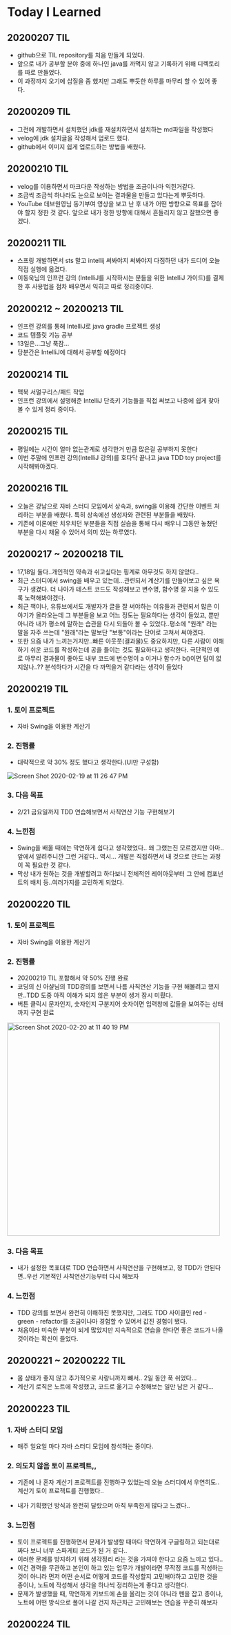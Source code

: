 # Today I Learned

## 20200207 TIL

- github으로 TIL repository를 처음 만들게 되었다.
- 앞으로 내가 공부할 분야 중에 하나인 java를 까먹지 않고 기록하기 위해 디렉토리를 따로 만들었다.
- 이 과정까지 오기에 삽질을 좀 했지만 그래도 뿌듯한 하루를 마무리 할 수 있어 좋다.

## 20200209 TIL

- 그전에 개발하면서 설치했던 jdk를 재설치하면서 설치하는 md파일을 작성했다
- velog에 jdk 설치글을 작성해서 업로드 했다.
- github에서 이미지 쉽게 업로드하는 방법을 배웠다.


## 20200210 TIL

- velog를 이용하면서 마크다운 작성하는 방법을 조금이나마 익힌거같다.
- 조금씩 조금씩 하나라도 눈으로 보이는 결과물을 만들고 있다는게 뿌듯하다.
- YouTube 데브원영님 동기부여 영상을 보고 난 후 내가 어떤 방향으로 목표를 잡아야 할지 정한 것 같다. 앞으로 내가 정한 방향에 대해서 흔들리지 않고 잘했으면 좋겠다.


## 20200211 TIL

- 스프링 개발하면서 sts 말고 intellij 써봐야지 써봐야지 다짐하던 내가 드디어 오늘 직접 실행에 옮겼다.
- 이동욱님의 인프런 강의 (IntelliJ를 시작하시는 분들을 위한 IntelliJ 가이드)를 결제 한 후 사용법을 점차 배우면서 익히고 따로 정리중이다.

## 20200212 ~ 20200213 TIL

- 인프런 강의를 통해 IntelliJ로 java gradle 프로젝트 생성
- 코드 템플릿 기능 공부
- 13일은...그냥 푹잠...
- 당분간은 IntelliJ에 대해서 공부할 예정이다


## 20200214 TIL

- 맥북 서멀구리스/패드 작업
- 인프런 강의에서 설명해준 IntelliJ 단축키 기능들을 직접 써보고 나중에 쉽게 찾아볼 수 있게 정리 중이다.

## 20200215 TIL

- 평일에는 시간이 얼마 없는관계로 생각한거 만큼 많은걸 공부하지 못한다
- 이번 주말에 인프런 강의(IntelliJ 강의)를 호다닥 끝나고 java TDD toy project를 시작해봐야겠다.

## 20200216 TIL

- 오늘은 강남으로 자바 스터디 모임에서 상속과, swing을 이용해 간단한 이벤트 처리하는 부분을 배웠다. 특히 상속에선 생성자와 관련된 부분들을 배웠다.
- 기존에 이론에만 치우치던 부분들을 직접 실습을 통해 다시 배우니 그동안 놓쳤던 부분을 다시 채울 수 있어서 의미 있는 하루였다.

## 20200217 ~ 20200218 TIL

- 17,18일 둘다..개인적인 약속과 쉬고싶다는 핑계로 아무것도 하지 않았다..
- 최근 스터디에서 swing을 배우고 있는데...관련되서 계산기를 만들어보고 싶은 욕구가 생겼다. 더 나아가 테스트 코드도 작성해보고 변수명, 함수명 잘 지을 수 있도록 노력해봐야겠다. 
- 최근 책이나, 유튜브에서도 개발자가 글을 잘 써야하는 이유들과 관련되서 많은 이야기가 올라오는데 그 부분들을 보고 어느 정도는 필요하다는 생각이 들었고, 뿐만 아니라 내가 평소에 말하는 습관을 다시 되돌아 볼 수 있었다..평소에 "원래" 라는 말을 자주 쓰는데 "원래"라는 말보단 "보통"이라는 단어로 고쳐서 써야겠다.
- 또한 요즘 내가 느끼는거지만..빠른 아웃풋(결과물)도 중요하지만, 다른 사람이 이해하기 쉬운 코드를 작성하는데 공을 들이는 것도 필요하다고 생각한다. 극단적인 예로 아무리 결과물이 좋아도 내부 코드에 변수명이 a 이거나 함수가 b()이면 답이 없지않나..?? 분석하다가 시간을 다 까먹을거 같다라는 생각이 들었다

## 20200219 TIL

### 1. 토이 프로젝트

- 자바 Swing을 이용한 계산기

### 2. 진행률

- 대략적으로 약 30% 정도 했다고 생각한다.(UI만 구성함)

![Screen Shot 2020-02-19 at 11 26 47 PM](https://user-images.githubusercontent.com/13554850/74843566-73f2f900-536f-11ea-8b9e-edcd65618a22.png)

### 3. 다음 목표

- 2/21 금요일까지 TDD 연습해보면서 사칙연산 기능 구현해보기

### 4. 느낀점

- Swing을 배울 때에는 막연하게 쉽다고 생각했었다.. 왜 그랬는진 모르겠지만 아마.. 앞에서 알려주니깐 그런 거같다.. 역시... 개발은 직접하면서 내 것으로 만드는 과정이 꼭 필요한 것 같다.
- 막상 내가 원하는 것을 개발할려고 하다보니 전체적인 레이아웃부터 그 안에 컴포넌트의 배치 등..여러가지를 고민하게 되었다.



## 20200220 TIL

### 1. 토이 프로젝트

- 자바 Swing을 이용한 계산기

### 2. 진행률

- 20200219 TIL 포함해서 약 50% 진행 완료
- 코딩의 신 아샬님의 TDD강의를 보면서 나름 사칙연산 기능을 구현 해볼려고 했지만..TDD 도중 아직 이해가 되지 않은 부분이 생겨 잠시 미뤘다.
- 버튼 클릭시 문자인지, 숫자인지 구분지어 숫자이면 입력창에 값들을 보여주는 상태까지 구현 완료

<img width="493" alt="Screen Shot 2020-02-20 at 11 40 19 PM" src="https://user-images.githubusercontent.com/13554850/74945049-635b8500-543a-11ea-8a46-72af977f13fa.png">

### 3. 다음 목표

- 내가 설정한 목표대로 TDD 연습하면서 사칙연산을 구현해보고, 정 TDD가 안된다면..우선 기본적인 사칙연산기능부터 다시 해보자



### 4. 느낀점

- TDD 강의를 보면서 완전히 이해하진 못했지만, 그래도 TDD 사이클인 red - green - refactor를 조금이나마 경험할 수 있어서 값진 경험이 됐다.
- 처음이라 미숙한 부분이 되게 많았지만 지속적으로 연습을 한다면 좋은 코드가 나올 것이라는 확신이 들었다.



## 20200221 ~ 20200222 TIL

- 몸 상태가 좋지 않고 추가적으로 사랑니까지 뺴서.. 2일 동안 푹 쉬었다...
- 계산기 로직은 노트에 작성했고, 코드로 옮기고 수정해보는 일만 남은 거 같다...



## 20200223 TIL

### 1. 자바 스터디 모임

- 매주 일요일 마다 자바 스터디 모임에 참석하는 중이다.

### 2. 의도치 않음 토이 프로젝트,,

- 기존에 나 혼자 계산기 프로젝트를 진행하구 있었는데 오늘 스터디에서 우연히도..계산기 토이 프로젝트를 진행했다..

- 내가 기획했던 방식과 완전히 달랐으며 아직 부족한게 많다고 느겼다..

### 3. 느낀점

- 토이 프로젝트를 진행하면서 문제가 발생할 때마다 막연하게 구글링하고 되는대로 짜다 보니 너무 스파게티 코드가 된 거 같다..
- 이러한 문제를 방지하기 위해 생각정리 라는 것을 가져야 한다고 요즘 느끼고 있다..
- 이건 경력을 무관하고 본인이 하고 있는 업무가 개발이라면 무작정 코드를 작성하는 것이 아니라 먼저 어떤 순서로 어떻게 코드를 작성할지 고민해야하고 고민한 것을 종이나, 노트에 작성해서 생각을 하나씩 정리하는게 좋다고 생각한다.
- 문제가 발생했을 때, 막연하게 키보드에 손을 올리는 것이 아니라 펜을 잡고 종이나, 노트에 어떤 방식으로 풀어 나갈 건지 차근차근 고민해보는 연습을 꾸준히 해보자



## 20200224 TIL